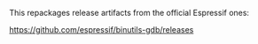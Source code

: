 This repackages release artifacts from the official Espressif ones:

https://github.com/espressif/binutils-gdb/releases
